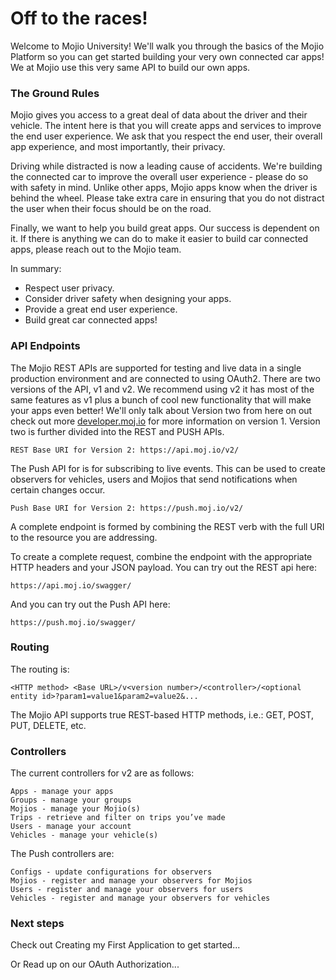 # Off to the races! #

Welcome to Mojio University! We'll walk you through the basics of the Mojio Platform so you can get started building your very own connected car apps! We at Mojio use this very same API to build our own apps.

### The Ground Rules ###

Mojio gives you access to a great deal of data about the driver and their vehicle. The intent here is that you will create apps and services to improve the end user experience. We ask that you respect the end user, their overall app experience, and most importantly, their privacy.

Driving while distracted is now a leading cause of accidents. We're building the connected car to improve the overall user experience - please do so with safety in mind. Unlike other apps, Mojio apps know when the driver is behind the wheel. Please take extra care in ensuring that you do not distract the user when their focus should be on the road.

Finally, we want to help you build great apps. Our success is dependent on it. If there is anything we can do to make it easier to build car connected apps, please reach out to the Mojio team. 

In summary:

* Respect user privacy.
* Consider driver safety when designing your apps.
* Provide a great end user experience.
* Build great car connected apps!

### API Endpoints ###

The Mojio REST APIs are supported for testing and live data in a single production environment and are connected to using OAuth2. There are two versions of the API, v1 and v2. We recommend using v2 it has most of the same features as v1 plus a bunch of cool new functionality that will make your apps even better! We'll only talk about Version two from here on out check out more [developer.moj.io](https://developer.moj.io) for more information on version 1. Version two is further divided into the REST and PUSH APIs. 

	REST Base URI for Version 2: https://api.moj.io/v2/

 The Push API for is for subscribing to live events. This can be used  to create observers for vehicles, users and Mojios that send notifications when certain changes occur.

    Push Base URI for Version 2: https://push.moj.io/v2/

A complete endpoint is formed by combining the REST verb with the full URI to the resource you are addressing.

To create a complete request, combine the endpoint with the appropriate HTTP headers and your JSON payload. You can try out the REST api here: 

    https://api.moj.io/swagger/

And you can try out the Push API here: 

    https://push.moj.io/swagger/

### Routing ###

The routing is:

	<HTTP method> <Base URL>/v<version number>/<controller>/<optional entity id>?param1=value1&param2=value2&...

The Mojio API supports true REST-based HTTP methods, i.e.: GET, POST, PUT, DELETE, etc.

### Controllers ###

The current controllers for v2 are as follows:

    Apps - manage your apps
    Groups - manage your groups
    Mojios - manage your Mojio(s)
    Trips - retrieve and filter on trips you’ve made
    Users - manage your account
    Vehicles - manage your vehicle(s)

The Push controllers are:

    Configs - update configurations for observers
    Mojios - register and manage your observers for Mojios
    Users - register and manage your observers for users
    Vehicles - register and manage your observers for vehicles

### Next steps ###

Check out Creating my First Application to get started...

Or Read up on our OAuth Authorization... 
